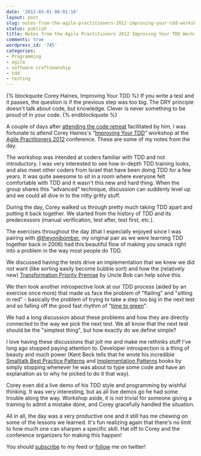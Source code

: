 ```yaml
---
date: '2012-03-01 08:01:16'
layout: post
slug: notes-from-the-agile-practitioners-2012-improving-your-tdd-workshop
status: publish
title: Notes from the Agile Practitioners 2012 Improving Your TDD Workshop
comments: true
wordpress_id: '745'
categories:
- Programming
- agile
- software craftsmanship
- tdd
- testing
---
```


{% blockquote Corey Haines, Improving Your TDD %}
If you write a test and it passes, the question is if the previous step was too big.
The DRY principle doesn't talk about code, but knowledge.
Clever is never something to be proud of in your code.
{% endblockquote %}

A couple of days after [attending the code retreat](/2012/02/28/notes-from-the-israeli-software-craftsmanship-group-code-retreat/) facilitated by him, I was fortunate to attend Corey Haines's “[Improving Your TDD](http://agilepractitioners2012.com/conference-program/corey-haines-improving-your-tdd/)” workshop at the [Agile Practitioners 2012](http://agilepractitioners2012.com/) conference. These are some of my notes from the day.

The workshop was intended at coders familiar with TDD and not introductory. I was very interested to see how in-depth TDD training looks, and also meet other coders from Israel that have been doing TDD for a few years. It was quite awesome to sit in a room where everyone felt comfortable with TDD and it wasn't this new and hard thing. When the group shares this "advanced" technique, discussion can suddenly level up and we could all dive in to the nitty gritty stuff.

During the day, Corey walked us through pretty much taking TDD apart and putting it back together. We started from the history of TDD and its predecessors (manual verification, test after, test first, etc.).

The exercises throughout the day (that I especially enjoyed since I was pairing with [@theyonibomber](http://twitter.com/theyonibomber), my original pair as we were learning TDD together back in 2006) had this beautiful flow of making you smack right into a problem in the way most people do TDD.

We discussed having the tests drive an implementation that we knew we did not want (like sorting easily become bubble sort) and how the (relatively new) [Transformation Priority Premise](http://cleancoder.posterous.com/the-transformation-priority-premise) by Uncle Bob can help solve this.

We then took another introspective look at our TDD process (aided by an exercise once more) that made us face the problem of "flailing" and "sitting in red" - basically the problem of trying to take a step too big in the next test and so falling off the good fast rhythm of "[time to green](http://programmingtour.blogspot.com/2009/03/time-to-green-graphs-with-gary.html)".

We had a long discussion about these problems and how they are directly connected to the way we pick the next test. We all know that the next test should be the "simplest thing", but how exactly do we define simple?

I love having these discussions that jolt me and make me rethinks stuff I've long ago stopped paying attention to. Developer introspection is a thing of beauty and much power (Kent Beck tells that he wrote his incredible [Smalltalk Best Practice Patterns](http://www.amazon.com/gp/product/013476904X/ref=as_li_ss_tl?ie=UTF8&tag=thcodu02-20&linkCode=as2&camp=1789&creative=390957&creativeASIN=013476904X)<img src="http://www.assoc-amazon.com/e/ir?t=thcodu02-20&l=as2&o=1&a=013476904X" style="width: 0; height: 0; display: none; border: none !important;"/> and [Implementation Patterns](http://www.amazon.com/gp/product/0321413091/ref=as_li_ss_tl?ie=UTF8&tag=thcodu02-20&linkCode=as2&camp=1789&creative=390957&creativeASIN=0321413091) <img src="http://www.assoc-amazon.com/e/ir?t=thcodu02-20&l=as2&o=1&a=0321413091" style="width: 0; height: 0; display: none; border: none !important;"/>  books by simply stopping whenever he was about to type some code and have an explanation as to why he picked to do it that way).

Corey even did a live demo of his TDD style and programming by wishful thinking. It was very interesting, but as all live demos go he had some trouble along the way. Workshop aside, it is not trivial for someone giving a training to admit a mistake done, and Corey gracefully handled the situation.

All in all, the day was a very productive one and it still has me chewing on some of the lessons we learned. It's fun realizing again that there's no limit to how much one can sharpen a specific skill. Hat off to Corey and the conference organizers for making this happen!

You should [subscribe](http://feeds.feedburner.com/TheCodeDump) to my feed or [follow](http://twitter.com/avivby) me on twitter!
